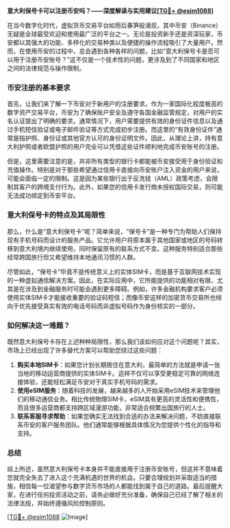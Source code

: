 **意大利保号卡可以注册币安吗？——深度解读与实用建议[[TG💪+ @esim1088](https://t.me/s/esim1088)]**

在当今数字化时代，虚拟货币交易平台如雨后春笋般涌现，其中币安（Binance）无疑是全球最受欢迎和使用最广泛的平台之一。无论是投资新手还是资深玩家，币安都以其强大的功能、多样化的交易种类以及便捷的操作流程吸引了大量用户。然而，在使用币安的过程中，总会遇到各种各样的问题，比如“意大利保号卡是否可以用于注册币安账号？”这不仅是一个技术性的问题，更涉及到了不同国家和地区之间的法律规范与操作限制。

### 币安注册的基本要求

首先，让我们来了解一下币安对于新用户的注册要求。作为一家国际化程度极高的数字资产交易平台，币安为了确保账户安全及遵守各国金融监管规定，对用户的实名认证提出了明确的要求。通常情况下，用户需要提供有效的身份证件信息以及通过手机短信验证或电子邮件验证等方式完成初步注册。而这里的“有效身份证件”通常是指护照、身份证或其他官方认可的身份证明文件。因此，从理论上讲，持有意大利护照或者欧盟护照的用户完全可以凭借这些证件顺利地完成币安账号的注册。

但是，这里需要注意的是，并非所有类型的银行卡都能被币安接受用于身份验证和充值操作。特别是对于那些希望通过信用卡直接向币安账户注入资金的用户来说，可能会面临一定的限制。这是因为某些银行出于反洗钱（AML）政策考虑，会限制其客户的跨境支付行为。此外，如果您的信用卡发行商未授权国际交易，则可能无法成功绑定到币安平台。

### 意大利保号卡的特点及其局限性

那么，什么是“意大利保号卡”呢？简单来说，“保号卡”是一种专门为帮助人们保持现有手机号码而设计的服务产品。它允许用户将原本属于其他国家或地区的号码转移到意大利境内继续使用，同时保留原有的联系方式不变。这种服务特别适合那些经常跨国旅行但又希望维持本地通讯习惯的人群。

尽管如此，“保号卡”毕竟不是传统意义上的实体SIM卡，而是基于互联网技术实现的一种虚拟通信解决方案。因此，在实际应用中，它所能提供的功能相对有限，尤其是在涉及到金融服务时可能会遇到更多障碍。例如，许多金融机构要求客户必须使用实体SIM卡才能接收重要的验证码短信；而像币安这样的加密货币交易所也倾向于优先接受真实有效的电话号码而非虚拟号码作为身份核实的一部分。

### 如何解决这一难题？

既然意大利保号卡存在上述种种局限性，那么我们该如何应对这个问题呢？其实，市场上已经出现了许多替代方案可以帮助您绕过这些问题：

1. **购买本地SIM卡**：如果您计划长期居住在意大利，最简单的方法就是申请一张当地的移动运营商提供的实体SIM卡。这样不仅可以享受更稳定可靠的网络连接体验，还能轻松满足币安对于真实手机号码的需求。
2. **使用eSIM服务**：随着科技的发展，越来越多的人开始采用eSIM技术来管理他们的移动通信业务。相比传统物理SIM卡，eSIM具有更高的灵活性和便携性，而且很多运营商都支持跨区域漫游功能，非常适合频繁出国旅行的人士。
3. **联系客服寻求帮助**：如果您确实无法找到合适的办法来解决问题，不妨直接联系币安的客户服务团队。他们通常能够根据具体情况为您提供个性化的指导和支持。

### 总结

综上所述，虽然意大利保号卡本身并不能直接用于注册币安账号，但这并不意味着您就完全失去了进入这个充满机遇的世界的机会。只要合理规划并采取适当的措施，相信每一位渴望参与数字货币市场的人都能找到属于自己的道路。最后提醒大家，在进行任何投资活动之前，请务必做好充分准备，确保自己已经了解了相关的法律法规，并始终遵循风险控制原则。

[[TG💪+ @esim1088](https://t.me/s/esim1088) ![Image](https://i.postimg.cc/4NQfJmqS/Snipaste-2025-05-13-00-14-12.png)]